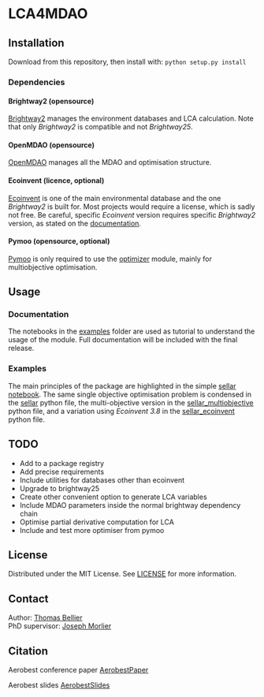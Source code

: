 # LCA4MDAO

## Installation

Download from this repository, then install with:
`python setup.py install`

### Dependencies

#### Brightway2 (opensource)

[Brightway2](https://documentation.brightway.dev/en/legacy/index.html) manages the environment databases and LCA calculation. Note that only *Brightway2* is compatible and not *Brightway25*.

#### OpenMDAO (opensource)

[OpenMDAO](https://openmdao.org/newdocs/versions/latest/main.html) manages all the MDAO and optimisation structure.

#### Ecoinvent (licence, optional)

[Ecoinvent](https://ecoinvent.org/) is one of the main environmental database and the one *Brightway2* is built for. Most projects would require a license, which is sadly not free.
Be careful, specific *Ecoinvent* version requires specific *Brightway2* version, as stated on the [documentation](https://github.com/brightway-lca/brightway2-io).

#### Pymoo (opensource, optional)

[Pymoo](https://pymoo.org/) is only required to use the [optimizer](lca4mdao/optimizer) module, mainly for multiobjective optimisation.

## Usage

### Documentation

The notebooks in the [examples](lca4mdao/examples) folder are used as tutorial to understand the usage of the module. Full documentation will be included with the final release.

### Examples

The main principles of the package are highlighted in the simple [sellar notebook](lca4mdao/examples/sellar.ipynb).
The same single objective optimisation problem is condensed in the [sellar](lca4mdao/examples/sellar.py) python file, the multi-objective version in the [sellar_multiobjective](lca4mdao/examples/sellar_multiobjective.py) python file, and a variation using *Ecoinvent 3.8* in the [sellar_ecoinvent](lca4mdao/examples/sellar_ecoinvent.py) python file.

## TODO

- Add to a package registry
- Add precise requirements
- Include utilities for databases other than ecoinvent
- Upgrade to brightway25
- Create other convenient option to generate LCA variables
- Include MDAO parameters inside the normal brightway dependency chain
- Optimise partial derivative computation for LCA
- Include and test more optimiser from pymoo

## License

Distributed under the MIT License. See [LICENSE](LICENSE) for more information.

## Contact

Author: [Thomas Bellier](mailto:thomas.bellier@isae-supaero.fr)  
PhD supervisor: [Joseph Morlier](mailto:joseph.morlier@isae-supaero.fr)

## Citation

Aerobest conference paper [AerobestPaper](https://hal.science/hal-04188708)

Aerobest slides [AerobestSlides](https://github.com/mid2SUPAERO/LCA4MDAO/blob/master/Aerobest%20LCA4MDAO_JO-compressed.pdf) 


